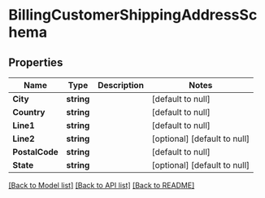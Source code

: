 # BillingCustomerShippingAddressSchema

## Properties
Name | Type | Description | Notes
------------ | ------------- | ------------- | -------------
**City** | **string** |  | [default to null]
**Country** | **string** |  | [default to null]
**Line1** | **string** |  | [default to null]
**Line2** | **string** |  | [optional] [default to null]
**PostalCode** | **string** |  | [default to null]
**State** | **string** |  | [optional] [default to null]

[[Back to Model list]](../README.md#documentation-for-models) [[Back to API list]](../README.md#documentation-for-api-endpoints) [[Back to README]](../README.md)



